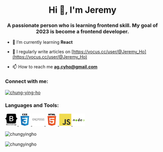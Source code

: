 <h1 align="center">Hi 👋, I'm Jeremy</h1>
<h3 align="center">A passionate person who is learning frontend skill. My goal of 2023 is become a frontend developer.</h3>

- 🌱 I’m currently learning **React**

- 📝 I regularly write articles on [https://vocus.cc/user/@Jeremy_Ho](https://vocus.cc/user/@Jeremy_Ho)

- 📫 How to reach me **ag.cyho@gmail.com**

<h3 align="left">Connect with me:</h3>
<p align="left">
<a href="https://www.linkedin.com/in/chung-ying-ho-150360233" target="blank"><img align="center" src="https://raw.githubusercontent.com/rahuldkjain/github-profile-readme-generator/master/src/images/icons/Social/linked-in-alt.svg" alt="chung-ying-ho" height="30" width="40" /></a>
</p>

<h3 align="left">Languages and Tools:</h3>
<p align="left"> <a href="https://getbootstrap.com" target="_blank" rel="noreferrer"> <img src="https://raw.githubusercontent.com/devicons/devicon/master/icons/bootstrap/bootstrap-plain-wordmark.svg" alt="bootstrap" width="40" height="40"/> </a> <a href="https://www.w3schools.com/css/" target="_blank" rel="noreferrer"> <img src="https://raw.githubusercontent.com/devicons/devicon/master/icons/css3/css3-original-wordmark.svg" alt="css3" width="40" height="40"/> </a> <a href="https://expressjs.com" target="_blank" rel="noreferrer"> <img src="https://raw.githubusercontent.com/devicons/devicon/master/icons/express/express-original-wordmark.svg" alt="express" width="40" height="40"/> </a> <a href="https://www.w3.org/html/" target="_blank" rel="noreferrer"> <img src="https://raw.githubusercontent.com/devicons/devicon/master/icons/html5/html5-original-wordmark.svg" alt="html5" width="40" height="40"/> </a> <a href="https://developer.mozilla.org/en-US/docs/Web/JavaScript" target="_blank" rel="noreferrer"> <img src="https://raw.githubusercontent.com/devicons/devicon/master/icons/javascript/javascript-original.svg" alt="javascript" width="40" height="40"/> </a> <a href="https://nodejs.org" target="_blank" rel="noreferrer"> <img src="https://raw.githubusercontent.com/devicons/devicon/master/icons/nodejs/nodejs-original-wordmark.svg" alt="nodejs" width="40" height="40"/> </a> </p>

<p><img align="center" src="https://github-readme-stats.vercel.app/api/top-langs?username=chungyingho&show_icons=true&theme=highcontrast&locale=en&layout=compact" alt="chungyingho" /></p>

<p><img align="center" src="https://github-readme-streak-stats.herokuapp.com/?user=chungyingho&theme=highcontrast" alt="chungyingho" /></p>
